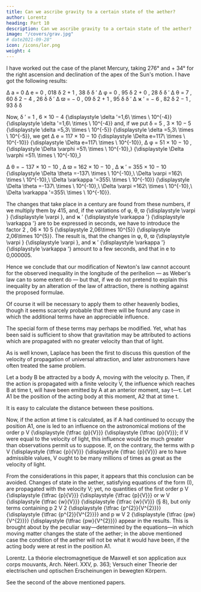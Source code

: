 ```yaml
---
title: Can we ascribe gravity to a certain state of the aether?
author: Lorentz
heading: Part 10
description: Can we ascribe gravity to a certain state of the aether?
image: "/covers/grav.jpg"
# date2021-09-28"
icon: /icons/lor.png
weight: 4
---
```



I have worked out the case of the planet Mercury, taking 276° and + 34° for the right ascension and declination of the apex of the Sun's motion. I have got the following results:

Δ a = 0 Δ e = 0 , 018   δ 2 + 1 , 38   δ δ ′ Δ φ = 0 , 95   δ 2 + 0 , 28   δ δ ′ Δ θ = 7 , 60   δ 2 − 4 , 26   δ δ ′ Δ ϖ = − 0 , 09   δ 2 + 1 , 95   δ δ ′ Δ ϰ ′ = − 6 , 82   δ 2 − 1 , 93   δ δ

Now, δ ′ = 1 , 6   ×   10 − 4 {\displaystyle \delta '=1,6\ \times \ 10^{-4}} {\displaystyle \delta '=1,6\ \times \ 10^{-4}} and, if we put δ = 5 , 3   ×   10 − 5 {\displaystyle \delta =5,3\ \times \ 10^{-5}} {\displaystyle \delta =5,3\ \times \ 10^{-5}}, we get
Δ e = 117   ×   10 − 10 {\displaystyle \Delta e=117\ \times \ 10^{-10}} {\displaystyle \Delta e=117\ \times \ 10^{-10}}, Δ φ = 51   ×   10 − 10 , {\displaystyle \Delta \varphi =51\ \times \ 10^{-10},} {\displaystyle \Delta \varphi =51\ \times \ 10^{-10},}

Δ θ = − 137   ×   10 − 10 ,   Δ ϖ = 162   ×   10 − 10 ,   Δ ϰ ′ = 355   ×   10 − 10 {\displaystyle \Delta \theta =-137\ \times \ 10^{-10},\ \Delta \varpi =162\ \times \ 10^{-10},\ \Delta \varkappa '=355\ \times \ 10^{-10}} {\displaystyle \Delta \theta =-137\ \times \ 10^{-10},\ \Delta \varpi =162\ \times \ 10^{-10},\ \Delta \varkappa '=355\ \times \ 10^{-10}}.
	

The changes that take place in a century are found from these numbers, if we multiply them by 415, and, if the variations of φ, θ, ϖ {\displaystyle \varpi } {\displaystyle \varpi }, and ϰ ′ {\displaystyle \varkappa '} {\displaystyle \varkappa '} are to be expressed in seconds, we have to introduce the factor 2 , 06 × 10 5 {\displaystyle 2,06\times 10^{5}} {\displaystyle 2,06\times 10^{5}}. The result is, that the changes in φ, θ, ϖ {\displaystyle \varpi } {\displaystyle \varpi }, and ϰ ′ {\displaystyle \varkappa '} {\displaystyle \varkappa '} amount to a few seconds, and that in e to 0,000005.

Hence we conclude that our modification of Newton's law cannot account for the observed inequality in the longitude of the perihelion — as Weber's law can to some extent do — but that, if we do not pretend to explain this inequality by an alteration of the law of attraction, there is nothing against the proposed formulae. 

Of course it will be necessary to apply them to other heavenly bodies, though it seems scarcely probable that there will be found any case in which the additional terms have an appreciable influence.

The special form of these terms may perhaps be modified. Yet, what has been said is sufficient to show that gravitation may be attributed to actions which are propagated with no greater velocity than that of light.

As is well known, Laplace has been the first to discuss this question of the velocity of propagation of universal attraction, and later astronomers have often treated the same problem.

Let a body B be attracted by a body A, moving with the velocity p. Then, if the action is propagated with a finite velocity V, the influence which reaches B at time t, will have been emitted by A at an anterior moment, say t—τ. Let A1 be the position of the acting body at this moment, A2 that at time t. 

It is easy to calculate the distance between these positions.

Now, if the action at time t is calculated, as if A had continued to occupy the position A1, one is led to an influence on the astronomical motions of the order p V {\displaystyle {\tfrac {p}{V}}} {\displaystyle {\tfrac {p}{V}}}; if V were equal to the velocity of light, this influence would be much greater than observations permit us to suppose. If, on the contrary, the terms with p V {\displaystyle {\tfrac {p}{V}}} {\displaystyle {\tfrac {p}{V}}} are to have admissible values, V ought to be many millions of times as great as the velocity of light.

From the considerations in this paper, it appears that this conclusion can be avoided. Changes of state in the aether, satisfying equations of the form (I), are propagated with the velocity V; yet, no quantities of the first order p V {\displaystyle {\tfrac {p}{V}}} {\displaystyle {\tfrac {p}{V}}} or w V {\displaystyle {\tfrac {w}{V}}} {\displaystyle {\tfrac {w}{V}}} (§ 8), but only terms containing p 2 V 2 {\displaystyle {\tfrac {p^{2}}{V^{2}}}} {\displaystyle {\tfrac {p^{2}}{V^{2}}}} and p w V 2 {\displaystyle {\tfrac {pw}{V^{2}}}} {\displaystyle {\tfrac {pw}{V^{2}}}} appear in the results. This is brought about by the peculiar way—determined by the equations—in which moving matter changes the state of the aether; in the above mentioned case the condition of the aether will not be what it would have been, if the acting body were at rest in the position A1.

Lorentz. La théorie electromagnetique de Maxwell et son application aux corps mouvants, Arch. Néerl. XXV, p. 363; Versuch einer Theorie der electrischen und optischen Erscheinungen in bewegten Körpern.


See the second of the above mentioned papers.